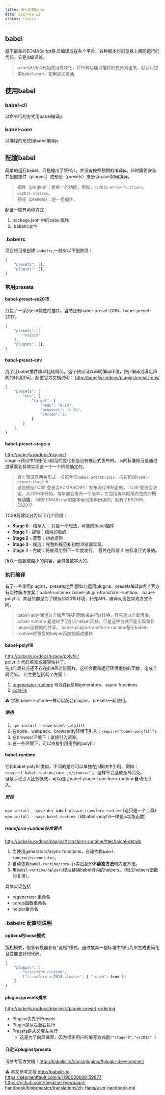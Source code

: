```yaml
---
title: 深入理解babel
date: 2017-09-21
status: finish
---
```

## babel 
基于最新的ECMAScript将JS编译成在各个平台、各种版本的浏览器上都能运行的代码。它是js编译器。

> babel从V6.0开始使用模块化，将所有功能以插件形式分离出来，默认只提供babel-core。使用更加灵活

## 使用babel

### babel-cli
以命令行的方式用babel编译js
### babel-core
以编程的形式用babel编译js

## 配置babel
简单的运行babel，只是输出了原样js，并没有按照预期的编译js。此时需要安装并配置插件（plugins）或预设（presets）来告诉babel如何编译。
> 插件（plugins）：是单一的功能，例如，`es2015-arrow-functions`、 `es2015-classes`。  
预设（presets）：是一组插件。

配置一般有两种方式：
1. package.json 中的babel属性
2. .babelrc文件

### .babelrc
项目根目录创建`.babelrc`,一般有以下配置项：
```javascript
{
    "presets": [],
    "plugins": [],
}
```
### 常用presets
#### babel-preset-es2015
打包了一系列es6特性的插件。当然还有babel-preset-2016，babel-preset-2017。
```javascript
{
    "presets": [
        "es2015"
    ],
    "plugins": [],
}
```
#### babel-preset-env
为了让babel插件编译比较精简，这个预设可以声明编译环境，把js编译到满足声明的环境即可。配置官方文档说明： http://babeljs.io/docs/plugins/preset-env/
```javascript
{
    "presets": [
        "env", {
            "target": {
                "node": "6.10",
                "browsers": "> 5%",
                "chrome": 56
            }
        }
    ],
}
```
#### babel-preset-stage-x
http://babeljs.io/docs/plugins/  
stage-x预设中的任何js规范的变化都是没有被正式发布的。
js的标准规范是通过提草案到具体实现这一个一个阶段确定的。

> 官方预设有两种形式，按照年份`babel-preset-2017`、按照阶段`babel-preset-stage-0`  
这是根据TC39 委员会ECMASCRPIT 发布流程来制定的。TC39 委员会决定，从2016年开始，每年都会发布一个版本，它包括每年期限内完成的**所有功能**，同时ECMAScript的版本号也按年份编制，就有了ES2016, ES2017  

TC39将建议分为以下几个阶段：
* **Stage 0** - 稻草人： 只是一个想法，可能的Babel插件
* **Stage 1** - 提案：值得的做的
* **Stage 2** - 草案：初始规则
* **Stage 3** - 候选：完整的规范和初始浏览器实现。
* Stage 4 - 完成：将被添加到下一年度发行。
最终在阶段 4 被标准正式采纳。 

所以一般数值越小的内容，会包含数字大的。


### 执行编译
有了一些常用plugins、presets之后,那如何运用plugins、presets编译js呢？官方有两种解决方案：babel-runtime+ babel-plugin-transform-runtime、 babel-polyfill。其目的都是为了模拟ES2015环境，补充API，编译js,但是实现方式不同。
> babel-polyfill通过全局声明API函数来进行js转换，容易造成全局污染。
> babel-runtime 是通过手动引入helper函数。但是这种方式不能实现重复helper函数的的共享。
> babel-plugin-transform-runtime基于babel-runtime将重复的helper函数抽离成模块

#### babel-polyfill
http://babeljs.io/docs/usage/polyfill/  
polyfill: 代码填充或兼容性补丁。  
在js全局补充还不存在的API功能函数，这样会覆盖运行环境提供的函数，造成全局污染。
它主要包括两个方面：
1. [regenerator runtime][regenerator runtime] 可以在js总用generators、async functions
2. [core-js][core-js]

⚠️ 它和babel-runtime一样可以配合plugins、presets一起使用。
##### 使用

1. `npm install --save babel-polyfill`
2. 在node、webpack、browserify环境下引入：`require("babel-polyfill")`; 
3. 在browser环境下：直接引入资源。
4. 在一些环境下，可以直接引用用到的polyfill

#### babel-runtime
它和babel-polyfill类似，不同的是它可以单独在js模块中引用，例如： ` require(‘babel-runtime/core-js/promise’) `。这样不会造成全局污染。  
但是手动引入比较低效，可以借助babel-plugin-transform-runtime自动化引入。
##### 安装
`npm install --save-dev babel-plugin-transform-runtime` (这只是一个工具)  
`npm install --save babel-runtime`（和babel-polyfill一样是js功能函数）

##### transform-runtime技术要点
http://babeljs.io/docs/plugins/transform-runtime/#technical-details
1. 当使用generators/async functions，自动依赖`babel-runtime/regenerator`。
2. 自动依赖`babel-runtime/core-js`并匹配ES6**静态方法**和内置方法。
3. 用`babel-runtime/helpers`模块替换babel行内的helpers。（增加helpers函数的复用）。

具体实现包括
* regenerator 重命名
* corejs函数重命名
* helper重命名

### .babelrc 配置项说明

#### options的loose模式
宽松模式，很多转换器都有“宽松”模式，通过放弃一些标准中的行为来生成更简化且性能更好的代码。
```javascript
{
    "plugins": [
        "transform-runtime",
        ["transform-es2015-classes", { "loose": true }]
    ]
}
```
#### plugins/presets排序
http://babeljs.io/docs/plugins/#plugin-preset-ordering
* Plugins优先于Presets
* Plugin是从左至右执行
* Presets是从又至左执行
    * 这是为了向后兼容，因为很多用户的编写方式是`["stage-0","es2015" ]`
    
#### 自定义plugins/presets
请参考官方文档：http://babeljs.io/docs/plugins/#plugin-development

⚠️ 本文参考文档
http://babeljs.io  
https://segmentfault.com/a/1190000008159877  
https://github.com/thejameskyle/babel-handbook/blob/master/translations/zh-Hans/user-handbook.md

[regenerator runtime]: "https://github.com/facebook/regenerator/blob/master/packages/regenerator-runtime/runtime.js" 
[core-js]: https://github.com/zloirock/core-js